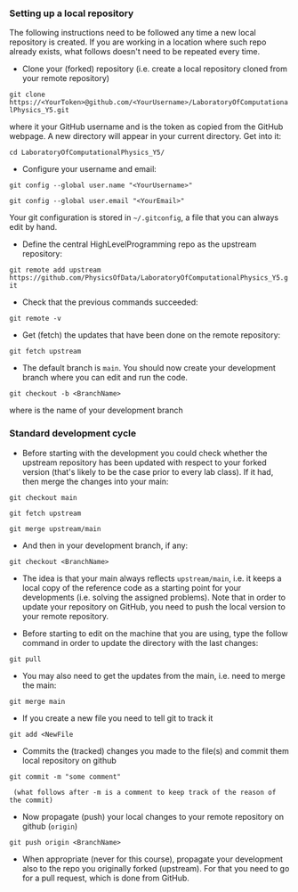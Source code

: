 ### Setting up a local repository

The following instructions need to be followed any time a new local repository is created. If you are working in a location where such repo already exists, what follows doesn't need to be repeated every time.

   * Clone your (forked) repository (i.e. create a local repository cloned from your remote repository)

   `git clone https://<YourToken>@github.com/<YourUsername>/LaboratoryOfComputationalPhysics_Y5.git`

   where <YourUsername> it your GitHub username and <YourToken> is the token as copied from the GitHub webpage. A new directory will appear in your current directory. Get into it:

   `cd LaboratoryOfComputationalPhysics_Y5/`

   * Configure your username and email:

   `git config --global user.name "<YourUsername>"`

   `git config --global user.email "<YourEmail>"`

   Your git configuration is stored in `~/.gitconfig`, a file that you can always edit by hand.

   * Define the central HighLevelProgramming repo as the upstream repository:

   `git remote add upstream https://github.com/PhysicsOfData/LaboratoryOfComputationalPhysics_Y5.git`

   * Check that the previous commands succeeded:

   `git remote -v`

   * Get (fetch) the updates that have been done on the remote repository:

   `git fetch upstream`

  * The default branch is `main`. You should now create your development branch where you can edit and run the code. 
    
   `git checkout -b <BranchName>`
   
  where <BranchName> is the name of your development branch
    
### Standard development cycle

   * Before starting with the development you could check whether the upstream repository has been updated with respect to your forked version (that's likely to be the case prior to every lab class). If it had, then merge the changes into your main:

   `git checkout main`
   
   `git fetch upstream`

   `git merge upstream/main`
   
   * And then in your development branch, if any:
   
   `git checkout <BranchName>`

   * The idea is that your main always reflects `upstream/main`, i.e. it keeps a local copy of the reference code as a starting point for your developments (i.e. solving the assigned problems). Note that in order to update your repository on GitHub, you need to push the local version to your remote repository.

   * Before starting to edit on the machine that you are using, type the follow command in order to update the directory with the last changes:
  
   `git pull`
   
   * You may also need to get the updates from the main, i.e. need to merge the main:

   `git merge main`

   * If you create a new file <NewFile> you need to tell git to track
      it
	  
   `git add <NewFile`
   
   * Commits the (tracked) changes you made to the file(s) and commit
     them local repository on github
	 
   `git commit -m "some comment"`
	 
	 (what follows after -m is a comment to keep track of the reason of the commit)

   * Now propagate (push) your local changes to your remote repository
     on github (`origin`)
	 
   `git push origin <BranchName>`
	 
   * When appropriate (never for this course), propagate your development also to the repo you originally forked (upstream). For that you need to go for a pull request, which is done from GitHub. 
